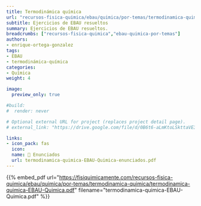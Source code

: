 ```yaml
---
title: Termodinámica química
url: "recursos-fisica-quimica/ebau/quimica/por-temas/termodinamica-quimica"
subtitle: Ejercicios de EBAU resueltos
summary: Ejercicios de EBAU resueltos.
breadcrumbs: ["recursos-fisica-quimica","ebau-quimica-por-temas"]
authors:
- enrique-ortega-gonzalez
tags:
- EBAU
- termodinámica-química
categories:
- Química
weight: 4

image:
  preview_only: true

#build:
#  render: never

# Optional external URL for project (replaces project detail page).
# external_link: "https://drive.google.com/file/d/0B6t6-aLmKtoLSkttaVE3UTEyM0k/view"

links:
- icon_pack: fas
  icon:
  name: 📝 Enunciados
  url: termodinamica-quimica-EBAU-Quimica-enunciados.pdf
---
```


{{% embed_pdf url="https://fisiquimicamente.com/recursos-fisica-quimica/ebau/quimica/por-temas/termodinamica-quimica/termodinamica-quimica-EBAU-Quimica.pdf" filename="termodinamica-quimica-EBAU-Quimica.pdf" %}}